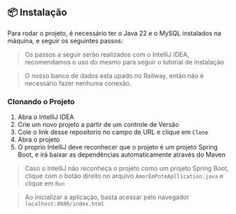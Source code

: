 ## 📦 Instalação

Para rodar o projeto, é necessário ter o Java 22 e o MySQL instalados na máquina, e seguir os seguintes passos:

> Os passos a seguir serão realizados com o IntelliJ IDEA, recomendamos o uso do mesmo para seguir o tutorial de instalação

> O nosso banco de dados esta upado no Railway, então não é necessário fazer nenhuma conexão.

### Clonando o Projeto

1. Abra o IntelliJ IDEA
2. Crie um novo projeto a partir de um controle de Versão
3. Cole o link desse repositorio no campo de URL e clique em `Clone`
4. Abra o projeto
5. O proprio IntelliJ deve reconhecer que o projeto é um projeto Spring Boot, e irá baixar as dependências automaticamente através do Maven

> Caso o IntelliJ não reconheça o projeto como um projeto Spring Boot, clique com o botão direito no arquivo `AmorEmPoteApllication.java` e clique em `Run`

> Ao inicializar a aplicação, basta acessar pelo navegador `localhost:8080/index.html`
